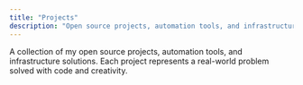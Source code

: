 ```yaml
---
title: "Projects"
description: "Open source projects, automation tools, and infrastructure solutions"
---
```


A collection of my open source projects, automation tools, and infrastructure solutions. Each project represents a real-world problem solved with code and creativity.